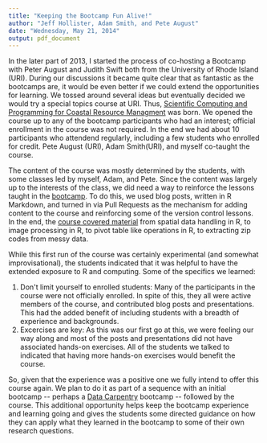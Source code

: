 ```yaml
---
title: "Keeping the Bootcamp Fun Alive!"
author: "Jeff Hollister, Adam Smith, and Pete August"
date: "Wednesday, May 21, 2014"
output: pdf_document
---
```

In the later part of 2013, I started the process of co-hosting a Bootcamp with Peter August and Judith Swift both from the University of Rhode Island (URI).  During our discussions it became quite clear that as fantastic as the bootcamps are, it would be even better if we could extend the opportunities for learning.  We tossed around several ideas but eventually decided we would try a special topics course at URI.  Thus, [Scientific Computing and Programming for Coastal Resource Managment](http://scicomp2014.edc.uri.edu/) was born.  We opened the course up to any of the bootcamp participants who had an interest; official enrollment in the course was not required.  In the end we had about 10 participants who attendend regularly, including a few students who enrolled for credit. Pete August (URI), Adam Smith(URI), and myself co-taught the course.  

The content of the course was mostly determined by the students, with some classes led by myself, Adam, and Pete.  Since the content was largely up to the interests of the class, we did need a way to reinforce the lessons taught in the [bootcamp](http://iglpdc.github.io/2014-01-13-uri/).  To do this, we used blog posts, written in R Markdown, and turned in via Pull Requests as the mechanism for adding content to the course and reinforcing some of the version control lessons.  In the end, the [course covered material](http://scicomp2014.edc.uri.edu/posts.html) from spatial data handling in R, to image processing in R, to pivot table like operations in R, to extracting zip codes from messy data.

While this first run of the course was certainly experimental (and somewhat improvisational), the students indicated that it was helpful to have the extended exposure to R and computing.  Some of the specifics we learned:

1. Don't limit yourself to enrolled students:  Many of the participants in the course were not officially enrolled.  In spite of this, they all were active members of the course, and contributed blog posts and presentations.  This had the added benefit of including students with a breadth of experience and backgrounds.  
2. Excercises are key:  As this was our first go at this, we were feeling our way along and most of the posts and presentations did not have associated hands-on exercises.  All of the students we talked to indicated that having more hands-on exercises would benefit the course. 


So, given that the experience was a positive one we fully intend to offer this course again.  We plan to do it as part of a sequence with an initial bootcamp -- perhaps a [Data Carpentry](http://software-carpentry.org/blog/2014/05/our-first-data-carpentry-workshop.html) bootcamp -- followed by the course.  This additional opportunity helps keep the bootcamp experience and learning going and gives the students some directed guidance on how they can apply what they learned in the bootcamp to some of their own research questions.

